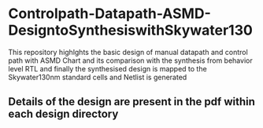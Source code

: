 # Controlpath-Datapath-ASMD-DesigntoSynthesiswithSkywater130
This repository highlghts the basic design of  manual datapath and control path with ASMD Chart and its comparison with the synthesis from behavior level RTL  and finally the synthesised design is mapped to the Skywater130nm standard cells and Netlist is generated  

## Details of the design are present in the pdf within each design directory
